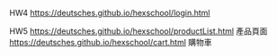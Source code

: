 HW4 https://deutsches.github.io/hexschool/login.html

HW5 https://deutsches.github.io/hexschool/productList.html 產品頁面<br>
    https://deutsches.github.io/hexschool/cart.html 購物車
